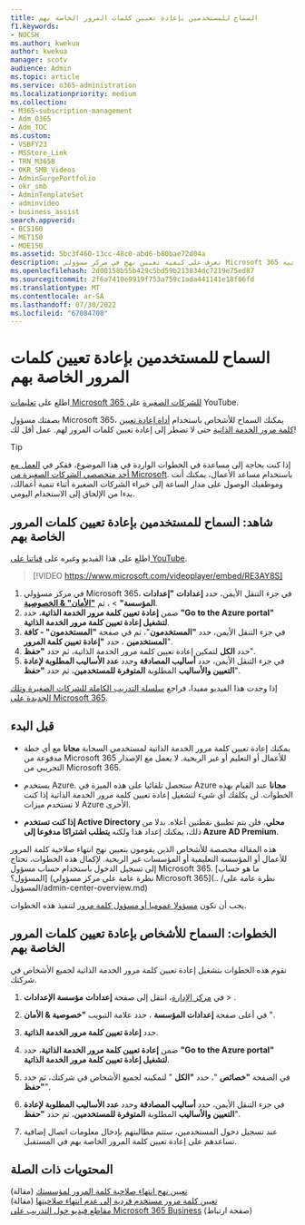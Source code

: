 ```yaml
---
title: السماح للمستخدمين بإعادة تعيين كلمات المرور الخاصة بهم
f1.keywords:
- NOCSH
ms.author: kwekua
author: kwekua
manager: scotv
audience: Admin
ms.topic: article
ms.service: o365-administration
ms.localizationpriority: medium
ms.collection:
- M365-subscription-management
- Adm_O365
- Adm_TOC
ms.custom:
- VSBFY23
- MSStore_Link
- TRN_M365B
- OKR_SMB_Videos
- AdminSurgePortfolio
- okr_smb
- AdminTemplateSet
- adminvideo
- business_assist
search.appverid:
- BCS160
- MET150
- MOE150
ms.assetid: 5bc3f460-13cc-48c0-abd6-b80bae72d04a
description: تعرف على كيفية تعيين نهج في مركز مسؤولي Microsoft 365 للسماح للمستخدمين بإعادة تعيين كلمات المرور الخاصة بهم باستخدام أداة إعادة تعيين كلمة مرور الخدمة الذاتية.
ms.openlocfilehash: 2d00158b55b429c5bd59b213834dc7219e75ed87
ms.sourcegitcommit: 2f6a7410e9919f753a759c1ada441141e18f06fd
ms.translationtype: MT
ms.contentlocale: ar-SA
ms.lasthandoff: 07/30/2022
ms.locfileid: "67084708"
---
```

# <a name="let-users-reset-their-own-passwords"></a>السماح للمستخدمين بإعادة تعيين كلمات المرور الخاصة بهم

اطلع على [تعليمات Microsoft 365 للشركات الصغيرة](https://go.microsoft.com/fwlink/?linkid=2197659) على YouTube.

بصفتك مسؤول Microsoft 365، يمكنك السماح للأشخاص باستخدام [أداة إعادة تعيين كلمة مرور الخدمة الذاتية](https://go.microsoft.com/fwlink/p/?LinkId=522677) حتى لا تضطر إلى إعادة تعيين كلمات المرور لهم. عمل أقل لك!

> [!TIP]
> إذا كنت بحاجة إلى مساعدة في الخطوات الواردة في هذا الموضوع، ففكر في [العمل مع أحد متخصصي الشركات الصغيرة من Microsoft](https://go.microsoft.com/fwlink/?linkid=2186871). باستخدام مساعد الأعمال، يمكنك أنت وموظفيك الوصول على مدار الساعة إلى خبراء الشركات الصغيرة أثناء تنمية أعمالك، بدءا من الإلحاق إلى الاستخدام اليومي.
 
## <a name="watch-let-users-reset-their-own-passwords"></a>شاهد: السماح للمستخدمين بإعادة تعيين كلمات المرور الخاصة بهم

اطلع على هذا الفيديو وغيره على [قناتنا على YouTube](https://go.microsoft.com/fwlink/?linkid=2198214).

> [!VIDEO https://www.microsoft.com/videoplayer/embed/RE3AY8S]

1. في مركز مسؤولي Microsoft 365، في جزء التنقل الأيمن، حدد **إعدادات** **"إعدادات المؤسسة"** > ، ثم <a href="https://go.microsoft.com/fwlink/p/?linkid=2072756" target="_blank">**"الأمان" & الخصوصية**</a>.
1. ضمن **إعادة تعيين كلمة مرور الخدمة الذاتية**، حدد **"Go to the Azure portal" لتشغيل إعادة تعيين كلمة مرور الخدمة الذاتية**.
1. في جزء التنقل الأيمن، حدد **"المستخدمون**"، ثم في صفحة **"المستخدمون" - كافة المستخدمين** ، حدد **"إعادة تعيين كلمة المرور**".
1. حدد **الكل** لتمكين إعادة تعيين كلمة مرور الخدمة الذاتية، ثم حدد **"حفظ**".
1. في جزء التنقل الأيمن، حدد **أساليب المصادقة** وحدد **عدد الأساليب المطلوبة لإعادة التعيين والأساليب** المطلوبة **المتوفرة للمستخدمين**، ثم حدد **"حفظ**". 

إذا وجدت هذا الفيديو مفيدا، فراجع [سلسلة التدريب الكاملة للشركات الصغيرة وتلك الجديدة على Microsoft 365](../../business-video/index.yml).
 
## <a name="before-you-begin"></a>قبل البدء
  
- يمكنك إعادة تعيين كلمة مرور الخدمة الذاتية لمستخدمي السحابة **مجانا** مع أي خطة مدفوعة من Microsoft 365 للأعمال أو التعليم أو غير الربحية. لا يعمل مع الإصدار التجريبي من Microsoft 365.

- يستخدم Azure. ستحصل تلقائيا على هذه الميزة في Azure **مجانا** عند القيام بهذه الخطوات. لن يكلفك أي شيء لتشغيل إعادة تعيين كلمة مرور الخدمة الذاتية إذا كنت لا تستخدم ميزات Azure الأخرى.

- **إذا كنت تستخدم Active Directory محلي**، فلن يتم تطبيق نقطتين أعلاه. بدلا من ذلك، يمكنك إعداد هذا ولكنه **يتطلب اشتراكا مدفوعا إلى Azure AD Premium**.

هذه المقالة مخصصة للأشخاص الذين يقومون بتعيين نهج انتهاء صلاحية كلمة المرور للأعمال أو المؤسسة التعليمية أو المؤسسات غير الربحية. لإكمال هذه الخطوات، تحتاج إلى تسجيل الدخول باستخدام حساب مسؤول Microsoft 365. [ما هو حساب المسؤول؟] (نظرة عامة على مركز مسؤولي Microsoft 365](.. /نظرة عامة على المسؤول/admin-center-overview.md)

يجب أن تكون [مسؤولا عموميا أو مسؤول كلمة مرور](about-admin-roles.md) لتنفيذ هذه الخطوات.

## <a name="steps-let-people-reset-their-own-passwords"></a>الخطوات: السماح للأشخاص بإعادة تعيين كلمات المرور الخاصة بهم

تقوم هذه الخطوات بتشغيل إعادة تعيين كلمة مرور الخدمة الذاتية لجميع الأشخاص في شركتك.

1. في <a href="https://go.microsoft.com/fwlink/p/?linkid=2024339" target="_blank">مركز الإدارة</a>، انتقل إلى صفحة **إعدادات** **مؤسسة الإعدادات** > .

2. في أعلى صفحة **إعدادات المؤسسة** ، حدد علامة التبويب **"خصوصية & الأمان** ".
  
3. حدد **إعادة تعيين كلمة مرور الخدمة الذاتية**.

4. ضمن **إعادة تعيين كلمة مرور الخدمة الذاتية**، حدد **"Go to the Azure portal" لتشغيل إعادة تعيين كلمة مرور الخدمة الذاتية**.

5. في الصفحة **"خصائص** "، حدد **"الكل** " لتمكينه لجميع الأشخاص في شركتك، ثم حدد **"حفظ**".

6. في جزء التنقل الأيمن، حدد **أساليب المصادقة** وحدد **عدد الأساليب المطلوبة لإعادة التعيين والأساليب** المطلوبة **المتوفرة للمستخدمين**، ثم حدد **"حفظ**". 
  
7. عند تسجيل دخول المستخدمين، ستتم مطالبتهم بإدخال معلومات اتصال إضافية تساعدهم على إعادة تعيين كلمة المرور الخاصة بهم في المستقبل.

## <a name="related-content"></a>المحتويات ذات الصلة

[تعيين نهج انتهاء صلاحية كلمة المرور لمؤسستك](../manage/set-password-expiration-policy.md) (مقالة)\
[تعيين كلمة مرور مستخدم فردية إلى عدم انتهاء صلاحيتها](set-password-to-never-expire.md) (مقالة)\
[مقاطع فيديو حول التدريب على Microsoft 365 Business](../../business-video/index.yml) (صفحة ارتباط)
